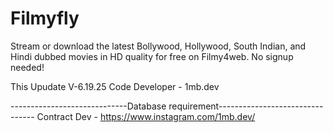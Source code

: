 # Filmyfly
Stream or download the latest Bollywood, Hollywood, South Indian, and Hindi dubbed movies in HD quality for free on Filmy4web. No signup needed!

This Upudate V-6.19.25
Code Developer - 1mb.dev

-----------------------------Database requirement--------------------------------
Contract Dev - https://www.instagram.com/1mb.dev/
